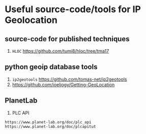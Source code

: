 # Useful source-code/tools for IP Geolocation

## source-code for published techniques
1. ```HLOC``` https://github.com/tumi8/hloc/tree/tma17

## python geoip database tools
1. ```ip2geotools``` https://github.com/tomas-net/ip2geotools
1. https://github.com/joeljogy/Getting-GeoLocation

## PlanetLab
1. PLC API
```
https://www.planet-lab.org/doc/plc_api
https://www.planet-lab.org/doc/plcapitut
```
